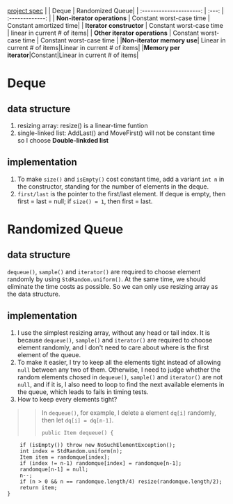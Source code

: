 [project spec](https://coursera.cs.princeton.edu/algs4/assignments/queues/specification.php)
|                         | Deque | Randomized Queue|
| :---------------------: | :---: | :-------------: |
| **Non-iterator operations** | Constant worst-case time | Constant amortized time|
| **Iterator constructor** | Constant worst-case time | linear in current # of items|
| **Other iterator operations** | Constant worst-case time | Constant worst-case time |
|**Non-iterator memory use**|	Linear in current # of items|Linear in current # of items|
|**Memory per iterator**|Constant|Linear in current # of items|
# Deque  
## data structure
1. resizing array: resize() is a linear-time funtion  
2. single-linked list: AddLast() and MoveFirst() will not be constant time  
so I choose **Double-linkded list**  
## implementation
1. To make `size()` and `isEmpty()` cost constant time, add a variant `int n` in the constructor, standing for the number of elements in the deque.  
2. `first/last` is the pointer to the first/last element. If deque is empty, then first = last = null; if `size() = 1`, then first = last.  
# Randomized Queue
## data structure
`dequeue()`, `sample()` and `iterator()` are required to choose element randomly by using `StdRandom.uniform()`. At the same time, we should eliminate the time costs as possible. So we can only use resizing array as the data structure.
## implementation
1. I use the simplest resizing array, without any head or tail index. It is because `dequeue()`, `sample()` and `iterator()` are required to choose element randomly, and I don't need to care about where is the first element of the queue.  
2. To make it easier, I try to keep all the elements tight instead of allowing `null` between any two of them. Otherwise, I need to judge whether the random elements chosed in `dequeue()`, `sample()` and `iterator()` are not `null`, and if it is, I also need to loop to find the next available elements in the queue, which leads to fails in timing tests.
3. How to keep every elements tight?  
>> In `dequeue()`, for example, I delete a element `dq[i]` randomly, then let `dq[i] = dq[n-1]`.
>> ```
>> public Item dequeue() {
        if (isEmpty()) throw new NoSuchElementException();
        int index = StdRandom.uniform(n);
        Item item = randomque[index];
        if (index != n-1) randomque[index] = randomque[n-1];
        randomque[n-1] = null;
        n--;
        if (n > 0 && n == randomque.length/4) resize(randomque.length/2);
        return item;
    }
>>```
